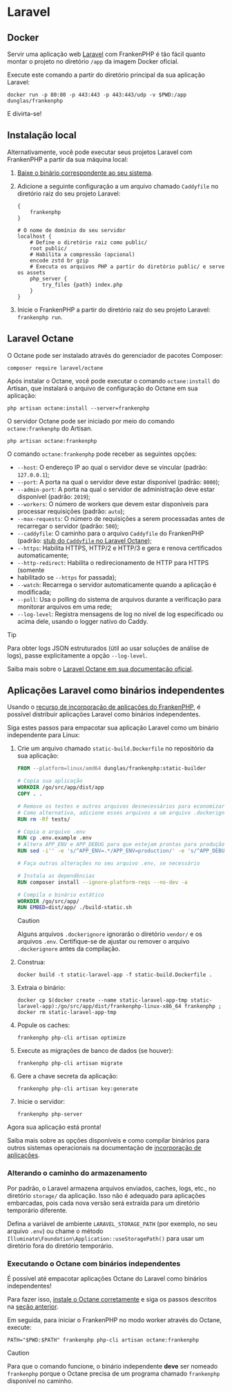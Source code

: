 <!--
[//]: # Copyright (c) 2022-present Kévin Dunglas.

[//]: # Documentation licensed under the MIT License.
[//]: # The original work was translated from English into Brazilian Portuguese.
[//]: # https://github.com/php/frankenphp/blob/main/LICENSE

source_url: https://github.com/php/frankenphp/blob/main/docs/laravel.md
revision: ffa52f7c8d4c173b349baa885be98c7cc7b49c11
status: ready
-->

# Laravel

## Docker

Servir uma aplicação web [Laravel](https://laravel.com) com FrankenPHP é tão
fácil quanto montar o projeto no diretório `/app` da imagem Docker oficial.

Execute este comando a partir do diretório principal da sua aplicação Laravel:

```console
docker run -p 80:80 -p 443:443 -p 443:443/udp -v $PWD:/app dunglas/frankenphp
```

E divirta-se!

## Instalação local

Alternativamente, você pode executar seus projetos Laravel com FrankenPHP a
partir da sua máquina local:

1. [Baixe o binário correspondente ao seu sistema](../#standalone-binary).
2. Adicione a seguinte configuração a um arquivo chamado `Caddyfile` no
   diretório raiz do seu projeto Laravel:

   ```caddyfile
   {
       frankenphp
   }

   # O nome de domínio do seu servidor
   localhost {
       # Define o diretório raiz como public/
       root public/
       # Habilita a compressão (opcional)
       encode zstd br gzip
       # Executa os arquivos PHP a partir do diretório public/ e serve os assets
       php_server {
           try_files {path} index.php
       }
   }
   ```

3. Inicie o FrankenPHP a partir do diretório raiz do seu projeto Laravel:
   `frankenphp run`.

## Laravel Octane

O Octane pode ser instalado através do gerenciador de pacotes Composer:

```console
composer require laravel/octane
```

Após instalar o Octane, você pode executar o comando `octane:install` do
Artisan, que instalará o arquivo de configuração do Octane em sua aplicação:

```console
php artisan octane:install --server=frankenphp
```

O servidor Octane pode ser iniciado por meio do comando `octane:frankenphp` do
Artisan.

```console
php artisan octane:frankenphp
```

O comando `octane:frankenphp` pode receber as seguintes opções:

- `--host`: O endereço IP ao qual o servidor deve se vincular (padrão:
  `127.0.0.1`);
- `--port`: A porta na qual o servidor deve estar disponível (padrão: `8000`);
- `--admin-port`: A porta na qual o servidor de administração deve estar
  disponível (padrão: `2019`);
- `--workers`: O número de workers que devem estar disponíveis para processar
  requisições (padrão: `auto`);
- `--max-requests`: O número de requisições a serem processadas antes de
  recarregar o servidor (padrão: `500`);
- `--caddyfile`: O caminho para o arquivo `Caddyfile` do FrankenPHP (padrão:
  [stub do `Caddyfile` no Laravel Octane](https://github.com/laravel/octane/blob/2.x/src/Commands/stubs/Caddyfile));
- `--https`: Habilita HTTPS, HTTP/2 e HTTP/3 e gera e renova certificados
  automaticamente;
- `--http-redirect`: Habilita o redirecionamento de HTTP para HTTPS (somente
- habilitado se `--https` for passada);
- `--watch`: Recarrega o servidor automaticamente quando a aplicação é
  modificada;
- `--poll`: Usa o polling do sistema de arquivos durante a verificação para
  monitorar arquivos em uma rede;
- `--log-level`: Registra mensagens de log no nível de log especificado ou acima
  dele, usando o logger nativo do Caddy.

> [!TIP]
> Para obter logs JSON estruturados (útil ao usar soluções de análise de logs),
> passe explicitamente a opção `--log-level`.

Saiba mais sobre o
[Laravel Octane em sua documentação oficial](https://laravel.com/docs/octane).

## Aplicações Laravel como binários independentes

Usando o [recurso de incorporação de aplicações do FrankenPHP](embed.md), é
possível distribuir aplicações Laravel como binários independentes.

Siga estes passos para empacotar sua aplicação Laravel como um binário
independente para Linux:

1. Crie um arquivo chamado `static-build.Dockerfile` no repositório da sua
   aplicação:

   ```dockerfile
   FROM --platform=linux/amd64 dunglas/frankenphp:static-builder

   # Copia sua aplicação
   WORKDIR /go/src/app/dist/app
   COPY . .

   # Remove os testes e outros arquivos desnecessários para economizar espaço
   # Como alternativa, adicione esses arquivos a um arquivo .dockerignore
   RUN rm -Rf tests/

   # Copia o arquivo .env
   RUN cp .env.example .env
   # Altera APP_ENV e APP_DEBUG para que estejam prontas para produção
   RUN sed -i'' -e 's/^APP_ENV=.*/APP_ENV=production/' -e 's/^APP_DEBUG=.*/APP_DEBUG=false/' .env

   # Faça outras alterações no seu arquivo .env, se necessário

   # Instala as dependências
   RUN composer install --ignore-platform-reqs --no-dev -a

   # Compila o binário estático
   WORKDIR /go/src/app/
   RUN EMBED=dist/app/ ./build-static.sh
   ```

   > [!CAUTION]
   >
   > Alguns arquivos `.dockerignore` ignorarão o diretório `vendor/` e os
   > arquivos `.env`.
   > Certifique-se de ajustar ou remover o arquivo `.dockerignore` antes da
   > compilação.

2. Construa:

   ```console
   docker build -t static-laravel-app -f static-build.Dockerfile .
   ```

3. Extraia o binário:

   ```console
   docker cp $(docker create --name static-laravel-app-tmp static-laravel-app):/go/src/app/dist/frankenphp-linux-x86_64 frankenphp ; docker rm static-laravel-app-tmp
   ```

4. Popule os caches:

   ```console
   frankenphp php-cli artisan optimize
   ```

5. Execute as migrações de banco de dados (se houver):

   ```console
   frankenphp php-cli artisan migrate
   ```

6. Gere a chave secreta da aplicação:

   ```console
   frankenphp php-cli artisan key:generate
   ```

7. Inicie o servidor:

   ```console
   frankenphp php-server
   ```

Agora sua aplicação está pronta!

Saiba mais sobre as opções disponíveis e como compilar binários para outros
sistemas operacionais na documentação de
[incorporação de aplicações](embed.md).

### Alterando o caminho do armazenamento

Por padrão, o Laravel armazena arquivos enviados, caches, logs, etc., no
diretório `storage/` da aplicação.
Isso não é adequado para aplicações embarcadas, pois cada nova versão será
extraída para um diretório temporário diferente.

Defina a variável de ambiente `LARAVEL_STORAGE_PATH` (por exemplo, no seu
arquivo `.env`) ou chame o método
`Illuminate\Foundation\Application::useStoragePath()` para usar um diretório
fora do diretório temporário.

### Executando o Octane com binários independentes

É possível até empacotar aplicações Octane do Laravel como binários
independentes!

Para fazer isso, [instale o Octane corretamente](#laravel-octane) e siga os
passos descritos na
[seção anterior](#aplicacoes-laravel-como-binarios-independentes).

Em seguida, para iniciar o FrankenPHP no modo worker através do Octane, execute:

```console
PATH="$PWD:$PATH" frankenphp php-cli artisan octane:frankenphp
```

> [!CAUTION]
>
> Para que o comando funcione, o binário independente **deve** ser nomeado
> `frankenphp` porque o Octane precisa de um programa chamado `frankenphp`
> disponível no caminho.

